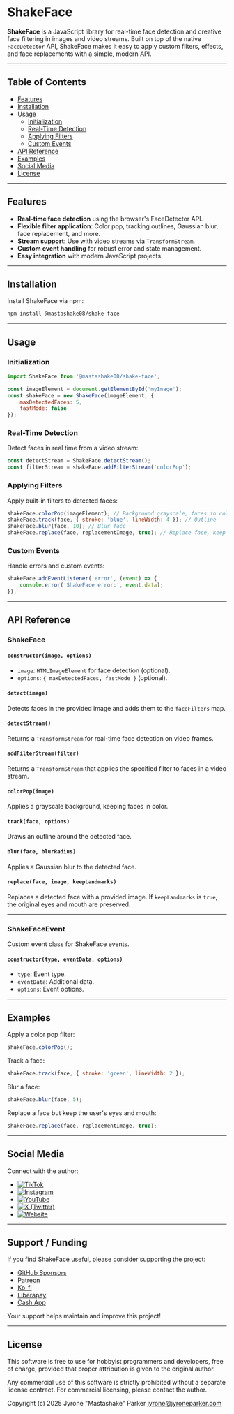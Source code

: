 # ShakeFace

**ShakeFace** is a JavaScript library for real-time face detection and creative face filtering in images and video streams. Built on top of the native `FaceDetector` API, ShakeFace makes it easy to apply custom filters, effects, and face replacements with a simple, modern API.

---

## Table of Contents

- [Features](#features)
- [Installation](#installation)
- [Usage](#usage)
  - [Initialization](#initialization)
  - [Real-Time Detection](#real-time-detection)
  - [Applying Filters](#applying-filters)
  - [Custom Events](#custom-events)
- [API Reference](#api-reference)
- [Examples](#examples)
- [Social Media](#social-media)
- [License](#license)

---

## Features

- **Real-time face detection** using the browser's FaceDetector API.
- **Flexible filter application**: Color pop, tracking outlines, Gaussian blur, face replacement, and more.
- **Stream support**: Use with video streams via `TransformStream`.
- **Custom event handling** for robust error and state management.
- **Easy integration** with modern JavaScript projects.

---

## Installation

Install ShakeFace via npm:

```bash
npm install @mastashake08/shake-face
```

---

## Usage

### Initialization

```javascript
import ShakeFace from '@mastashake08/shake-face';

const imageElement = document.getElementById('myImage');
const shakeFace = new ShakeFace(imageElement, {
    maxDetectedFaces: 5,
    fastMode: false
});
```

### Real-Time Detection

Detect faces in real time from a video stream:

```javascript
const detectStream = ShakeFace.detectStream();
const filterStream = shakeFace.addFilterStream('colorPop');
```

### Applying Filters

Apply built-in filters to detected faces:

```javascript
shakeFace.colorPop(imageElement); // Background grayscale, faces in color
shakeFace.track(face, { stroke: 'blue', lineWidth: 4 }); // Outline
shakeFace.blur(face, 10); // Blur face
shakeFace.replace(face, replacementImage, true); // Replace face, keep eyes/mouth
```

### Custom Events

Handle errors and custom events:

```javascript
shakeFace.addEventListener('error', (event) => {
    console.error('ShakeFace error:', event.data);
});
```

---

## API Reference

### ShakeFace

#### `constructor(image, options)`

- `image`: `HTMLImageElement` for face detection (optional).
- `options`: `{ maxDetectedFaces, fastMode }` (optional).

#### `detect(image)`

Detects faces in the provided image and adds them to the `faceFilters` map.

#### `detectStream()`

Returns a `TransformStream` for real-time face detection on video frames.

#### `addFilterStream(filter)`

Returns a `TransformStream` that applies the specified filter to faces in a video stream.

#### `colorPop(image)`

Applies a grayscale background, keeping faces in color.

#### `track(face, options)`

Draws an outline around the detected face.

#### `blur(face, blurRadius)`

Applies a Gaussian blur to the detected face.

#### `replace(face, image, keepLandmarks)`

Replaces a detected face with a provided image. If `keepLandmarks` is `true`, the original eyes and mouth are preserved.

---

### ShakeFaceEvent

Custom event class for ShakeFace events.

#### `constructor(type, eventData, options)`

- `type`: Event type.
- `eventData`: Additional data.
- `options`: Event options.

---

## Examples

Apply a color pop filter:

```javascript
shakeFace.colorPop();
```

Track a face:

```javascript
shakeFace.track(face, { stroke: 'green', lineWidth: 2 });
```

Blur a face:

```javascript
shakeFace.blur(face, 5);
```

Replace a face but keep the user's eyes and mouth:

```javascript
shakeFace.replace(face, replacementImage, true);
```

---

## Social Media

Connect with the author:

- [![TikTok](https://img.shields.io/badge/TikTok-%23000000.svg?style=for-the-badge&logo=TikTok&logoColor=white)](https://www.tiktok.com/@jyroneparker)
- [![Instagram](https://img.shields.io/badge/Instagram-%23E4405F.svg?style=for-the-badge&logo=Instagram&logoColor=white)](https://www.instagram.com/mastashake08)
- [![YouTube](https://img.shields.io/badge/YouTube-%23FF0000.svg?style=for-the-badge&logo=YouTube&logoColor=white)](https://www.youtube.com/c/jyroneparker)
- [![X (Twitter)](https://img.shields.io/badge/X-%231DA1F2.svg?style=for-the-badge&logo=Twitter&logoColor=white)](https://twitter.com/jyroneparker)
- [![Website](https://img.shields.io/badge/Website-%23000000.svg?style=for-the-badge&logo=About.me&logoColor=white)](https://jyroneparker.com)

---

## Support / Funding

If you find ShakeFace useful, please consider supporting the project:

- [GitHub Sponsors](https://github.com/sponsors/mastashake08)
- [Patreon](https://www.patreon.com/mastashake08)
- [Ko-fi](https://ko-fi.com/mastashake08)
- [Liberapay](https://liberapay.com/mastashake08)
- [Cash App](https://cash.app/$mastashake08)

Your support helps maintain and improve this project!

---

## License

This software is free to use for hobbyist programmers and developers, free of charge, provided that proper attribution is given to the original author.

Any commercial use of this software is strictly prohibited without a separate license contract. For commercial licensing, please contact the author.

Copyright (c) 2025 Jyrone "Mastashake" Parker <jyrone@jyroneparker.com>
